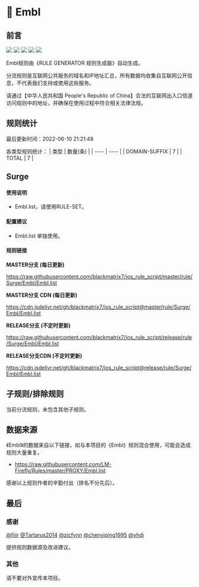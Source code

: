 # 🧸 Embl

## 前言

![](https://shields.io/badge/-移除重复规则-ff69b4) ![](https://shields.io/badge/-DOMAIN与DOMAIN--SUFFIX合并-green) ![](https://shields.io/badge/-DOMAIN--SUFFIX间合并-critical) ![](https://shields.io/badge/-DOMAIN--SUFFIX与DOMAIN--KEYWORD合并-blue) ![](https://shields.io/badge/-IP--CIDR(6)合并-blueviolet) 

Embl规则由《RULE GENERATOR 规则生成器》自动生成。

分流规则是互联网公共服务的域名和IP地址汇总，所有数据均收集自互联网公开信息，不代表我们支持或使用这些服务。

请通过【中华人民共和国 People's Republic of China】合法的互联网出入口信道访问规则中的地址，并确保在使用过程中符合相关法律法规。

## 规则统计

最后更新时间：2022-06-10 21:21:48

各类型规则统计：
| 类型 | 数量(条)  | 
| ---- | ----  |
| DOMAIN-SUFFIX | 7  | 
| TOTAL | 7  | 


## Surge 

#### 使用说明
- Embl.list，请使用RULE-SET。

#### 配置建议
- Embl.list 单独使用。

#### 规则链接
**MASTER分支 (每日更新)**

https://raw.githubusercontent.com/blackmatrix7/ios_rule_script/master/rule/Surge/Embl/Embl.list

**MASTER分支 CDN (每日更新)**

https://cdn.jsdelivr.net/gh/blackmatrix7/ios_rule_script@master/rule/Surge/Embl/Embl.list

**RELEASE分支 (不定时更新)**

https://raw.githubusercontent.com/blackmatrix7/ios_rule_script/release/rule/Surge/Embl/Embl.list

**RELEASE分支CDN (不定时更新)**

https://cdn.jsdelivr.net/gh/blackmatrix7/ios_rule_script@release/rule/Surge/Embl/Embl.list

## 子规则/排除规则


当前分流规则，未包含其他子规则。

## 数据来源

《Embl》的数据来自以下链接，如与本项目的《Embl》规则混合使用，可能会造成规则大量重复。

- https://raw.githubusercontent.com/LM-Firefly/Rules/master/PROXY/Embl.list


感谢以上规则作者的辛勤付出（排名不分先后）。

## 最后

### 感谢

[@fiiir](https://github.com/fiiir) [@Tartarus2014](https://github.com/Tartarus2014) [@zjcfynn](https://github.com/zjcfynn) [@chenyiping1995](https://github.com/chenyiping1995) [@vhdj](https://github.com/vhdj)

提供规则数据源及改进建议。

### 其他

请不要对外宣传本项目。